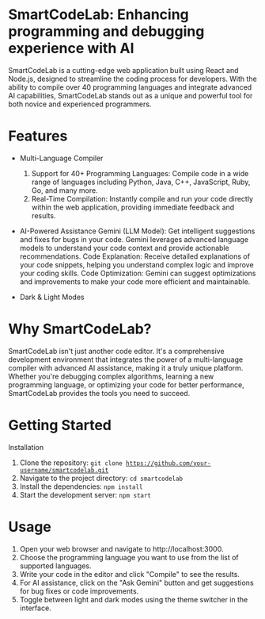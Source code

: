 # SmartCodeLab: Enhancing programming and debugging experience with AI

SmartCodeLab is a cutting-edge web application built using React and Node.js, designed to streamline the coding process for developers. With the ability to compile over 40 programming languages and integrate advanced AI capabilities, SmartCodeLab stands out as a unique and powerful tool for both novice and experienced programmers.

# Features
* Multi-Language Compiler
   1. Support for 40+ Programming Languages: Compile code in a wide range of languages including Python, Java, C++, JavaScript, Ruby, Go, and many more.
   2. Real-Time Compilation: Instantly compile and run your code directly within the web application, providing immediate feedback and results.

* AI-Powered Assistance
   Gemini (LLM Model):  Get intelligent suggestions and fixes for bugs in your code. Gemini leverages advanced language models to understand your code context and provide actionable recommendations.
   Code Explanation: Receive detailed explanations of your code snippets, helping you understand complex logic and improve your coding skills.
   Code Optimization: Gemini can suggest optimizations and improvements to make your code more efficient and maintainable.

* Dark & Light Modes

# Why SmartCodeLab?
  SmartCodeLab isn't just another code editor. It's a comprehensive development environment that integrates the power of a multi-language compiler with advanced AI assistance, making it a truly unique platform. Whether you're debugging complex algorithms, learning a new programming language, or optimizing your code for better performance, SmartCodeLab provides the tools you need to succeed.

# Getting Started
Installation
1. Clone the repository:
    <code>git clone https://github.com/your-username/smartcodelab.git</code>
2. Navigate to the project directory:
    <code>cd smartcodelab</code>
3. Install the dependencies:
    <code>npm install</code>
4. Start the development server:
    <code>npm start</code>

# Usage
1. Open your web browser and navigate to http://localhost:3000.
2. Choose the programming language you want to use from the list of supported languages.
3. Write your code in the editor and click "Compile" to see the results.
4. For AI assistance, click on the "Ask Gemini" button and get suggestions for bug fixes or code improvements.
5. Toggle between light and dark modes using the theme switcher in the interface.




